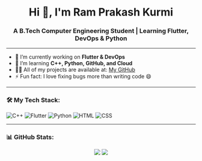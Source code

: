 <h1 align="center">Hi 👋, I'm Ram Prakash Kurmi</h1>
<h3 align="center">A B.Tech Computer Engineering Student | Learning Flutter, DevOps & Python</h3>

---

- 🔭 I’m currently working on **Flutter & DevOps**
- 🌱 I’m learning **C++, Python, GitHub, and Cloud**
- 👨‍💻 All of my projects are available at: [My GitHub](https://github.com/ram-459)
- ⚡ Fun fact: I love fixing bugs more than writing code 😄

---

### 🛠️ My Tech Stack:
![C++](https://img.shields.io/badge/C++-00599C?style=for-the-badge&logo=c%2B%2B&logoColor=white)
![Flutter](https://img.shields.io/badge/Flutter-02569B?style=for-the-badge&logo=flutter&logoColor=white)
![Python](https://img.shields.io/badge/Python-3776AB?style=for-the-badge&logo=python&logoColor=white)
![HTML](https://img.shields.io/badge/HTML-E34F26?style=for-the-badge&logo=html5&logoColor=white)
![CSS](https://img.shields.io/badge/CSS-1572B6?style=for-the-badge&logo=css3&logoColor=white)

---

### 📊 GitHub Stats:
<p align="center">
  <img src="https://github-readme-stats.vercel.app/api?username=ram-459&show_icons=true&theme=tokyonight" />
  <img src="https://github-readme-stats.vercel.app/api/top-langs/?username=ram-459&layout=compact&theme=tokyonight" />
</p>
